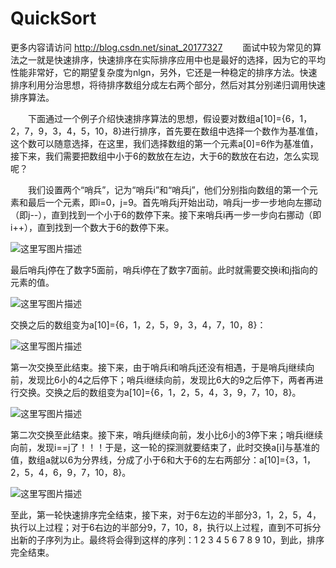 # QuickSort

更多内容请访问 http://blog.csdn.net/sinat_20177327
&emsp;&emsp;面试中较为常见的算法之一就是快速排序，快速排序在实际排序应用中也是最好的选择，因为它的平均性能非常好，它的期望复杂度为nlgn，另外，它还是一种稳定的排序方法。快速排序利用分治思想，将待排序数组分成左右两个部分，然后对其分别递归调用快速排序算法。

&emsp;&emsp;下面通过一个例子介绍快速排序算法的思想，假设要对数组a[10]={6，1，2，7，9，3，4，5，10，8}进行排序，首先要在数组中选择一个数作为基准值，这个数可以随意选择，在这里，我们选择数组的第一个元素a[0]=6作为基准值，接下来，我们需要把数组中小于6的数放在左边，大于6的数放在右边，怎么实现呢？

&emsp;&emsp;我们设置两个“哨兵”，记为“哨兵i”和“哨兵j”，他们分别指向数组的第一个元素和最后一个元素，即i=0，j=9。首先哨兵j开始出动，哨兵j一步一步地向左挪动（即j--），直到找到一个小于6的数停下来。接下来哨兵i再一步一步向右挪动（即i++），直到找到一个数大于6的数停下来。

![这里写图片描述](http://img.blog.csdn.net/20170801211223941?watermark/2/text/aHR0cDovL2Jsb2cuY3Nkbi5uZXQvc2luYXRfMjAxNzczMjc=/font/5a6L5L2T/fontsize/400/fill/I0JBQkFCMA==/dissolve/70/gravity/SouthEast)

最后哨兵j停在了数字5面前，哨兵i停在了数字7面前。此时就需要交换i和j指向的元素的值。

![这里写图片描述](http://img.blog.csdn.net/20170801211402437?watermark/2/text/aHR0cDovL2Jsb2cuY3Nkbi5uZXQvc2luYXRfMjAxNzczMjc=/font/5a6L5L2T/fontsize/400/fill/I0JBQkFCMA==/dissolve/70/gravity/SouthEast)

交换之后的数组变为a[10]={6，1，2，5，9，3，4，7，10，8}：

![这里写图片描述](http://img.blog.csdn.net/20170801211440860?watermark/2/text/aHR0cDovL2Jsb2cuY3Nkbi5uZXQvc2luYXRfMjAxNzczMjc=/font/5a6L5L2T/fontsize/400/fill/I0JBQkFCMA==/dissolve/70/gravity/SouthEast)

第一次交换至此结束。接下来，由于哨兵i和哨兵j还没有相遇，于是哨兵j继续向前，发现比6小的4之后停下；哨兵i继续向前，发现比6大的9之后停下，两者再进行交换。交换之后的数组变为a[10]={6，1，2，5，4，3，9，7，10，8}。

![这里写图片描述](http://img.blog.csdn.net/20170801212317131?watermark/2/text/aHR0cDovL2Jsb2cuY3Nkbi5uZXQvc2luYXRfMjAxNzczMjc=/font/5a6L5L2T/fontsize/400/fill/I0JBQkFCMA==/dissolve/70/gravity/SouthEast)

第二次交换至此结束。接下来，哨兵j继续向前，发小比6小的3停下来；哨兵i继续向前，发现i==j了！！！于是，这一轮的探测就要结束了，此时交换a[i]与基准的值，数组a就以6为分界线，分成了小于6和大于6的左右两部分：a[10]={3，1，2，5，4，6，9，7，10，8}。

![这里写图片描述](http://img.blog.csdn.net/20170801212706478?watermark/2/text/aHR0cDovL2Jsb2cuY3Nkbi5uZXQvc2luYXRfMjAxNzczMjc=/font/5a6L5L2T/fontsize/400/fill/I0JBQkFCMA==/dissolve/70/gravity/SouthEast)

至此，第一轮快速排序完全结束，接下来，对于6左边的半部分3，1，2，5，4，执行以上过程；对于6右边的半部分9，7，10，8，执行以上过程，直到不可拆分出新的子序列为止。最终将会得到这样的序列：1  2  3  4  5  6  7  8  9  10，到此，排序完全结束。 
